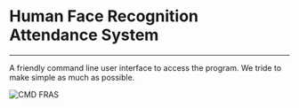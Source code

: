 # Human Face Recognition Attendance System 

-----------------------------------------------
A friendly command line user interface to access the program. We tride to make simple as much as possible.

![CMD FRAS](https://github.com/kmhmubin/Face-Recognition-Attendance-System/blob/master/Document%20Metarial/Doc%20Images/cls%20frs.png)

